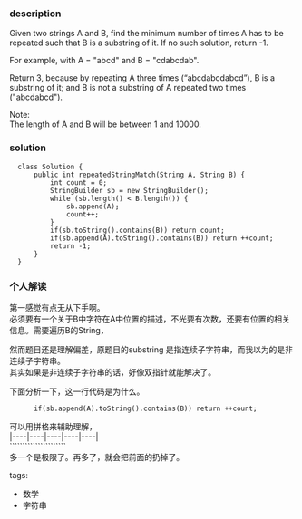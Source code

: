 ### description    
  Given two strings A and B, find the minimum number of times A has to be repeated such that B is a substring of it. If no such solution, return -1.  
    
  For example, with A = "abcd" and B = "cdabcdab".  
    
  Return 3, because by repeating A three times (“abcdabcdabcd”), B is a substring of it; and B is not a substring of A repeated two times ("abcdabcd").  
    
  Note:  
  The length of A and B will be between 1 and 10000.  
    
    
### solution    
```    
  class Solution {  
      public int repeatedStringMatch(String A, String B) {  
          int count = 0;  
          StringBuilder sb = new StringBuilder();  
          while (sb.length() < B.length()) {  
              sb.append(A);  
              count++;  
          }  
          if(sb.toString().contains(B)) return count;  
          if(sb.append(A).toString().contains(B)) return ++count;  
          return -1;  
      }  
  }  
```    
    
### 个人解读    
  第一感觉有点无从下手啊。  
  必须要有一个关于B中字符在A中位置的描述，不光要有次数，还要有位置的相关信息。需要遍历B的String，  
    
  然而题目还是理解偏差，原题目的substring 是指连续子字符串，而我以为的是非连续子字符串。  
  其实如果是非连续子字符串的话，好像双指针就能解决了。  
    
  下面分析一下，这一行代码是为什么。  
  ```  
        if(sb.append(A).toString().contains(B)) return ++count;  
  ```  
  可以用拼格来辅助理解，  
  |----|----|----|----|----|  
    ``````````````````````   
  多一个是极限了。再多了，就会把前面的扔掉了。  
    
tags:    
  -  数学  
  -  字符串  
